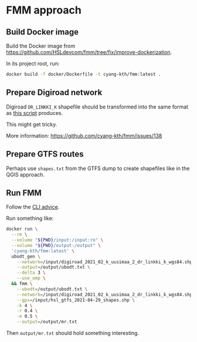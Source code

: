 # FMM approach

## Build Docker image

Build the Docker image from <https://github.com/HSLdevcom/fmm/tree/fix/improve-dockerization>.

In its project root, run:

```sh
docker build -f docker/Dockerfile -t cyang-kth/fmm:latest .
```

## Prepare Digiroad network

Digiroad `DR_LINKKI_K` shapefile should be transformed into the same format as [this script](https://github.com/cyang-kth/osm_mapmatching#1-download-routable-network-from-osm) produces.

This might get tricky.

More information: <https://github.com/cyang-kth/fmm/issues/138>

## Prepare GTFS routes

Perhaps use `shapes.txt` from the GTFS dump to create shapefiles like in the QGIS approach.

## Run FMM

Follow the [CLI advice](https://github.com/cyang-kth/fmm/tree/master/example/command_line_example).

Run something like:

```sh
docker run \
  --rm \
  --volume "${PWD}/input:/input:ro" \
  --volume "${PWD}/output:/output" \
  'cyang-kth/fmm:latest' \
  ubodt_gen \
    --network=/input/digiroad_2021_02_k_uusimaa_2_dr_linkki_k_wgs84.shp \
    --output=/output/ubodt.txt \
    --delta 3 \
    --use_omp \
  && fmm \
    --ubodt=/output/ubodt.txt \
    --network=/input/digiroad_2021_02_k_uusimaa_2_dr_linkki_k_wgs84.shp \
    --gps=/input/hsl_gtfs_2021-04-29_shapes.shp \
    -k 4 \
    -r 0.4 \
    -e 0.5 \
    --output=/output/mr.txt
```

Then `output/mr.txt` should hold something interesting.
